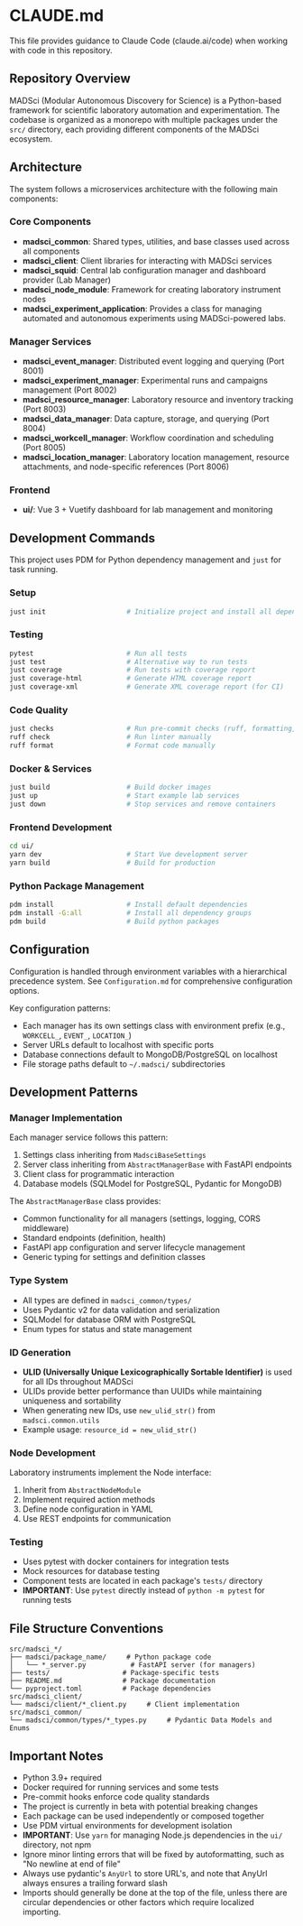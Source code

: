 # CLAUDE.md

This file provides guidance to Claude Code (claude.ai/code) when working with code in this repository.

## Repository Overview

MADSci (Modular Autonomous Discovery for Science) is a Python-based framework for scientific laboratory automation and experimentation. The codebase is organized as a monorepo with multiple packages under the `src/` directory, each providing different components of the MADSci ecosystem.

## Architecture

The system follows a microservices architecture with the following main components:

### Core Components
- **madsci_common**: Shared types, utilities, and base classes used across all components
- **madsci_client**: Client libraries for interacting with MADSci services
- **madsci_squid**: Central lab configuration manager and dashboard provider (Lab Manager)
- **madsci_node_module**: Framework for creating laboratory instrument nodes
- **madsci_experiment_application**: Provides a class for managing automated and autonomous experiments using MADSci-powered labs.

### Manager Services
- **madsci_event_manager**: Distributed event logging and querying (Port 8001)
- **madsci_experiment_manager**: Experimental runs and campaigns management (Port 8002)
- **madsci_resource_manager**: Laboratory resource and inventory tracking (Port 8003)
- **madsci_data_manager**: Data capture, storage, and querying (Port 8004)
- **madsci_workcell_manager**: Workflow coordination and scheduling (Port 8005)
- **madsci_location_manager**: Laboratory location management, resource attachments, and node-specific references (Port 8006)

### Frontend
- **ui/**: Vue 3 + Vuetify dashboard for lab management and monitoring

## Development Commands

This project uses PDM for Python dependency management and `just` for task running.

### Setup
```bash
just init                    # Initialize project and install all dependencies
```

### Testing
```bash
pytest                       # Run all tests
just test                    # Alternative way to run tests
just coverage                # Run tests with coverage report
just coverage-html           # Generate HTML coverage report
just coverage-xml            # Generate XML coverage report (for CI)
```

### Code Quality
```bash
just checks                  # Run pre-commit checks (ruff, formatting, etc.)
ruff check                   # Run linter manually
ruff format                  # Format code manually
```

### Docker & Services
```bash
just build                   # Build docker images
just up                      # Start example lab services
just down                    # Stop services and remove containers
```

### Frontend Development
```bash
cd ui/
yarn dev                     # Start Vue development server
yarn build                   # Build for production
```

### Python Package Management
```bash
pdm install                  # Install default dependencies
pdm install -G:all           # Install all dependency groups
pdm build                    # Build python packages
```

## Configuration

Configuration is handled through environment variables with a hierarchical precedence system. See `Configuration.md` for comprehensive configuration options.

Key configuration patterns:
- Each manager has its own settings class with environment prefix (e.g., `WORKCELL_`, `EVENT_`, `LOCATION_`)
- Server URLs default to localhost with specific ports
- Database connections default to MongoDB/PostgreSQL on localhost
- File storage paths default to `~/.madsci/` subdirectories

## Development Patterns

### Manager Implementation
Each manager service follows this pattern:
1. Settings class inheriting from `MadsciBaseSettings`
2. Server class inheriting from `AbstractManagerBase` with FastAPI endpoints
3. Client class for programmatic interaction
4. Database models (SQLModel for PostgreSQL, Pydantic for MongoDB)

The `AbstractManagerBase` class provides:
- Common functionality for all managers (settings, logging, CORS middleware)
- Standard endpoints (definition, health)
- FastAPI app configuration and server lifecycle management
- Generic typing for settings and definition classes

### Type System
- All types are defined in `madsci_common/types/`
- Uses Pydantic v2 for data validation and serialization
- SQLModel for database ORM with PostgreSQL
- Enum types for status and state management

### ID Generation
- **ULID (Universally Unique Lexicographically Sortable Identifier)** is used for all IDs throughout MADSci
- ULIDs provide better performance than UUIDs while maintaining uniqueness and sortability
- When generating new IDs, use `new_ulid_str()` from `madsci.common.utils`
- Example usage: `resource_id = new_ulid_str()`

### Node Development
Laboratory instruments implement the Node interface:
1. Inherit from `AbstractNodeModule`
2. Implement required action methods
3. Define node configuration in YAML
4. Use REST endpoints for communication

### Testing
- Uses pytest with docker containers for integration tests
- Mock resources for database testing
- Component tests are located in each package's `tests/` directory
- **IMPORTANT**: Use `pytest` directly instead of `python -m pytest` for running tests

## File Structure Conventions

```
src/madsci_*/
├── madsci/package_name/     # Python package code
│   └── *_server.py           # FastAPI server (for managers)
├── tests/                  # Package-specific tests
├── README.md               # Package documentation
└── pyproject.toml          # Package dependencies
src/madsci_client/
└── madsci/client/*_client.py     # Client implementation
src/madsci_common/
└── madsci/common/types/*_types.py     # Pydantic Data Models and Enums
```

## Important Notes

- Python 3.9+ required
- Docker required for running services and some tests
- Pre-commit hooks enforce code quality standards
- The project is currently in beta with potential breaking changes
- Each package can be used independently or composed together
- Use PDM virtual environments for development isolation
- **IMPORTANT**: Use `yarn` for managing Node.js dependencies in the `ui/` directory, not npm
- Ignore minor linting errors that will be fixed by autoformatting, such as "No newline at end of file"
- Always use pydantic's `AnyUrl` to store URL's, and note that AnyUrl always ensures a trailing forward slash
- Imports should generally be done at the top of the file, unless there are circular dependencies or other factors which require localized importing.
